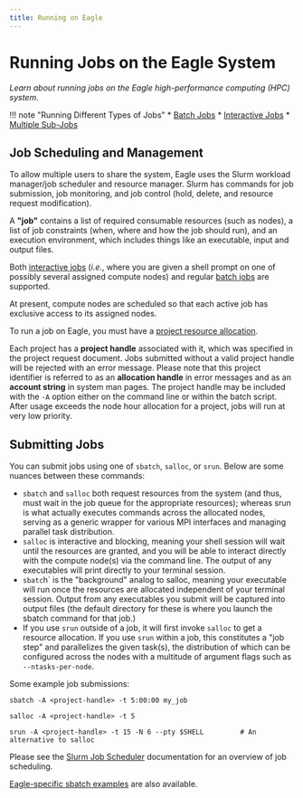 ```yaml
---
title: Running on Eagle
---
```


# Running Jobs on the Eagle System

*Learn about running jobs on the Eagle high-performance computing (HPC) system.*

!!! note "Running Different Types of Jobs"
    * [Batch Jobs](/Documentation/Slurm/batch_jobs)
    * [Interactive Jobs](/Documentation/Slurm/interactive_jobs)
    * [Multiple Sub-Jobs](/Documentation/Slurm/multiple_sub_jobs)

## Job Scheduling and Management
To allow multiple users to share the system, Eagle uses the Slurm workload manager/job scheduler and resource manager. Slurm has commands for job submission, job monitoring, and job control (hold, delete, and resource request modification).

A **"job"** contains a list of required consumable resources (such as nodes), a list of job constraints (when, where and how the job should run), and an execution environment, which includes things like an executable, input and output files.

Both [interactive jobs](/Documentation/Slurm/interactive_jobs) (*i.e.*, where you are given a shell prompt on one of possibly several assigned compute nodes) and regular [batch jobs](/Documentation/Slurm/batch_jobs) are supported.

At present, compute nodes are scheduled so that each active job has exclusive access to its assigned nodes.

To run a job on Eagle, you must have a [project resource allocation](https://www.nrel.gov/hpc/resource-allocations.html).

Each project has a **project handle** associated with it, which was specified in the project request document. Jobs submitted without a valid project handle will be rejected with an error message.  Please note that this project identifier is referred to as an **allocation handle** in error messages and as an **account string** in system man pages.  The project handle may be included with the `-A` option either on the command line or within the batch script.  After usage exceeds the node hour allocation for a project, jobs will run at very low priority.

## Submitting Jobs
You can submit jobs using one of `sbatch`, `salloc`, or `srun`. Below are some nuances between these commands:

* `sbatch` and `salloc` both request resources from the system (and thus, must wait in the job queue for the appropriate resources); whereas srun is what actually executes commands across the allocated nodes, serving as a generic wrapper for various MPI interfaces and managing parallel task distribution.
* `salloc` is interactive and blocking, meaning your shell session will wait until the resources are granted, and you will be able to interact directly with the compute node(s) via the command line. The output of any executables will print directly to your terminal session.
* `sbatc`h` is the "background" analog to salloc, meaning your executable will run once the resources are allocated independent of your terminal session. Output from any executables you submit will be captured into output files (the default directory for these is where you launch the sbatch command for that job.)
* If you use `srun` outside of a job, it will first invoke `salloc` to get a resource allocation. If you use `srun` within a job, this constitutes a "job step" and parallelizes the given task(s), the distribution of which can be configured across the nodes with a multitude of argument flags such as `--ntasks-per-node`.

Some example job submissions:
```
sbatch -A <project-handle> -t 5:00:00 my_job

salloc -A <project-handle> -t 5

srun -A <project-handle> -t 15 -N 6 --pty $SHELL         # An alternative to salloc
```

Please see the [Slurm Job Scheduler](/Documentation/Slurm) documentation for an overview of job scheduling.

[Eagle-specific sbatch examples](./example_sbatch/) are also available.

